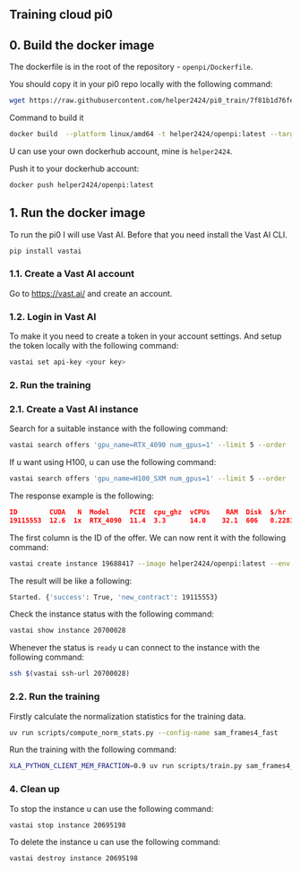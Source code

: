 ## Training cloud pi0


## 0. Build the docker image

The dockerfile is in the root of the repository - `openpi/Dockerfile`.

You should copy it in your pi0 repo locally with the following command:
```bash
wget https://raw.githubusercontent.com/helper2424/pi0_train/7f81b1d76fe119237fe2f75b5a7086dbebadab57/openpi/Dockerfile
```

Command to build it

```bash
docker build  --platform linux/amd64 -t helper2424/openpi:latest --target development .
```

U can use your own dockerhub account, mine is `helper2424`.

Push it to your dockerhub account:

```bash
docker push helper2424/openpi:latest
```

## 1. Run the docker image

To run the pi0 I will use Vast AI. Before that you need install the Vast AI CLI.

```bash
pip install vastai
```

### 1.1. Create a Vast AI account

Go to https://vast.ai/ and create an account.

### 1.2. Login in Vast AI

To make it you need to create a token in your account settings. And setup the token locally with the following command:

```bash
vastai set api-key <your key>
```

### 2. Run the training

### 2.1. Create a Vast AI instance

Search for a suitable instance with the following command:

```bash
vastai search offers 'gpu_name=RTX_4090 num_gpus=1' --limit 5 --order 'dph_total,reliability-total' 
```

If u want using H100, u can use the following command:

```bash
vastai search offers 'gpu_name=H100_SXM num_gpus=1' --limit 5 --order 'dph_total,reliability-total' 
```

The response example is the following:

```json
ID        CUDA   N  Model     PCIE  cpu_ghz  vCPUs    RAM  Disk  $/hr    DLP   DLP/$   score  NV Driver  Net_up  Net_down  R     Max_Days  mach_id  status    host_id  ports  country        
19115553  12.6  1x  RTX_4090  11.4  3.3      14.0    32.1  606   0.2281  97.8  428.78  324.3  560.35.03  445.5   781.3     99.6  26.9      9585     verified  58023    49     South_Korea,_KR      
```

The first column is the ID of the offer. We can now rent it with the following command:

```bash
vastai create instance 19688417 --image helper2424/openpi:latest --env '-p 5678:5678 -p 5679:5679/udp -p 5680:5680' --disk 100 --jupyter --ssh --jupyter-lab --direct
```

The result will be like a following:
```bash
Started. {'success': True, 'new_contract': 19115553}
```

Check the instance status with the following command:

```bash
vastai show instance 20700028
```

Whenever the status is `ready` u can connect to the instance with the following command:

```bash
ssh $(vastai ssh-url 20700028)
```

### 2.2. Run the training

Firstly calculate the normalization statistics for the training data.

```bash
uv run scripts/compute_norm_stats.py --config-name sam_frames4_fast
```

Run the training with the following command:

```bash
XLA_PYTHON_CLIENT_MEM_FRACTION=0.9 uv run scripts/train.py sam_frames4_fast --exp-name=my_experiment --overwrite

```



### 4. Clean up

To stop the instance u can use the following command:

```bash
vastai stop instance 20695198
```

To delete the instance u can use the following command:

```bash
vastai destroy instance 20695198
```
